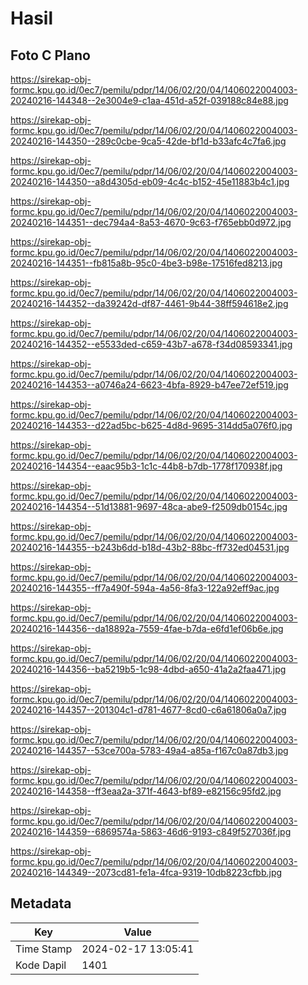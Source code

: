 # Hasil

## Foto C Plano

https://sirekap-obj-formc.kpu.go.id/0ec7/pemilu/pdpr/14/06/02/20/04/1406022004003-20240216-144348--2e3004e9-c1aa-451d-a52f-039188c84e88.jpg

https://sirekap-obj-formc.kpu.go.id/0ec7/pemilu/pdpr/14/06/02/20/04/1406022004003-20240216-144350--289c0cbe-9ca5-42de-bf1d-b33afc4c7fa6.jpg

https://sirekap-obj-formc.kpu.go.id/0ec7/pemilu/pdpr/14/06/02/20/04/1406022004003-20240216-144350--a8d4305d-eb09-4c4c-b152-45e11883b4c1.jpg

https://sirekap-obj-formc.kpu.go.id/0ec7/pemilu/pdpr/14/06/02/20/04/1406022004003-20240216-144351--dec794a4-8a53-4670-9c63-f765ebb0d972.jpg

https://sirekap-obj-formc.kpu.go.id/0ec7/pemilu/pdpr/14/06/02/20/04/1406022004003-20240216-144351--fb815a8b-95c0-4be3-b98e-17516fed8213.jpg

https://sirekap-obj-formc.kpu.go.id/0ec7/pemilu/pdpr/14/06/02/20/04/1406022004003-20240216-144352--da39242d-df87-4461-9b44-38ff594618e2.jpg

https://sirekap-obj-formc.kpu.go.id/0ec7/pemilu/pdpr/14/06/02/20/04/1406022004003-20240216-144352--e5533ded-c659-43b7-a678-f34d08593341.jpg

https://sirekap-obj-formc.kpu.go.id/0ec7/pemilu/pdpr/14/06/02/20/04/1406022004003-20240216-144353--a0746a24-6623-4bfa-8929-b47ee72ef519.jpg

https://sirekap-obj-formc.kpu.go.id/0ec7/pemilu/pdpr/14/06/02/20/04/1406022004003-20240216-144353--d22ad5bc-b625-4d8d-9695-314dd5a076f0.jpg

https://sirekap-obj-formc.kpu.go.id/0ec7/pemilu/pdpr/14/06/02/20/04/1406022004003-20240216-144354--eaac95b3-1c1c-44b8-b7db-1778f170938f.jpg

https://sirekap-obj-formc.kpu.go.id/0ec7/pemilu/pdpr/14/06/02/20/04/1406022004003-20240216-144354--51d13881-9697-48ca-abe9-f2509db0154c.jpg

https://sirekap-obj-formc.kpu.go.id/0ec7/pemilu/pdpr/14/06/02/20/04/1406022004003-20240216-144355--b243b6dd-b18d-43b2-88bc-ff732ed04531.jpg

https://sirekap-obj-formc.kpu.go.id/0ec7/pemilu/pdpr/14/06/02/20/04/1406022004003-20240216-144355--ff7a490f-594a-4a56-8fa3-122a92eff9ac.jpg

https://sirekap-obj-formc.kpu.go.id/0ec7/pemilu/pdpr/14/06/02/20/04/1406022004003-20240216-144356--da18892a-7559-4fae-b7da-e6fd1ef06b6e.jpg

https://sirekap-obj-formc.kpu.go.id/0ec7/pemilu/pdpr/14/06/02/20/04/1406022004003-20240216-144356--ba5219b5-1c98-4dbd-a650-41a2a2faa471.jpg

https://sirekap-obj-formc.kpu.go.id/0ec7/pemilu/pdpr/14/06/02/20/04/1406022004003-20240216-144357--201304c1-d781-4677-8cd0-c6a61806a0a7.jpg

https://sirekap-obj-formc.kpu.go.id/0ec7/pemilu/pdpr/14/06/02/20/04/1406022004003-20240216-144357--53ce700a-5783-49a4-a85a-f167c0a87db3.jpg

https://sirekap-obj-formc.kpu.go.id/0ec7/pemilu/pdpr/14/06/02/20/04/1406022004003-20240216-144358--ff3eaa2a-371f-4643-bf89-e82156c95fd2.jpg

https://sirekap-obj-formc.kpu.go.id/0ec7/pemilu/pdpr/14/06/02/20/04/1406022004003-20240216-144359--6869574a-5863-46d6-9193-c849f527036f.jpg

https://sirekap-obj-formc.kpu.go.id/0ec7/pemilu/pdpr/14/06/02/20/04/1406022004003-20240216-144349--2073cd81-fe1a-4fca-9319-10db8223cfbb.jpg


## Metadata

| Key        | Value               |
| ---------- | ------------------- |
| Time Stamp | 2024-02-17 13:05:41 |
| Kode Dapil | 1401                |



